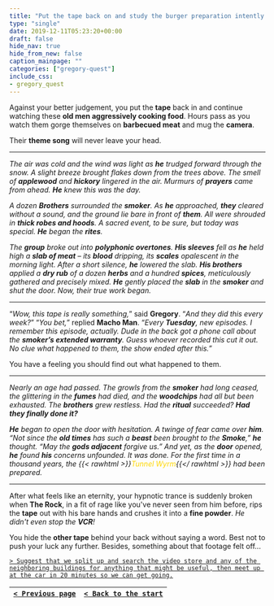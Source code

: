```yaml
---
title: "Put the tape back on and study the burger preparation intently."
type: "single"
date: 2019-12-11T05:23:20+00:00
draft: false
hide_nav: true
hide_from_new: false
caption_mainpage: ""
categories: ["gregory-quest"]
include_css:
- gregory_quest
---
```


Against your better judgement, you put the **tape** back in and continue watching these **old men aggressively cooking food**. Hours pass as you watch them gorge themselves on **barbecued meat** and mug the **camera**.

Their **theme song** will never leave your head.

---

*The air was cold and the wind was light as **he** trudged forward through the snow. A slight breeze brought flakes down from the trees above. The smell of **applewood** and **hickory** lingered in the air. Murmurs of **prayers** came from ahead. **He** knew this was the day.*

*A dozen **Brothers** surrounded the **smoker**. As **he** approached, **they** cleared without a sound, and the ground lie bare in front of **them**. All were shrouded in **thick robes and hoods**. A sacred event, to be sure, but today was special. **He** began the **rites**.*

*The **group** broke out into **polyphonic overtones**. **His sleeves** fell as **he** held high a **slab of meat** – its **blood** dripping, its **scales** opalescent in the morning light. After a short silence, **he** lowered the slab. **His brothers** applied a **dry rub** of a dozen **herbs** and a hundred **spices**, meticulously gathered and precisely mixed. **He** gently placed the **slab** in the **smoker** and shut the door. Now, their true work began.*

---

“*Wow, this tape is really something,*” said **Gregory**. “*And they did this every week?*” “*You bet,*” replied **Macho Man**. “*Every **Tuesday**, new episodes. I remember this episode, actually. Dude in the back got a phone call about the **smoker’s extended warranty**. Guess whoever recorded this cut it out. No clue what happened to them, the show ended after this.*”

You have a feeling you should find out what happened to them.

---

*Nearly an age had passed. The growls from the **smoker** had long ceased, the glittering in the **fumes** had died, and the **woodchips** had all but been exhausted. The **brothers** grew restless. Had the **ritual** succeeded? **Had they finally done it?***

***He** began to open the door with hesitation. A twinge of fear came over **him**. “*Not since the **old times** has such a **beast** been brought to the **Smoke**,*” **he** thought. “*May the **gods adjacent** forgive us.*” And yet, as the **door** opened, **he** found **his** concerns unfounded. It was done. For the first time in a thousand years, the {{< rawhtml >}}<em style="color: gold">Tunnel Wyrm</em>{{</ rawhtml >}} had been prepared.*

---

After what feels like an eternity, your hypnotic trance is suddenly broken when **The Rock**, in a fit of rage like you've never seen from him before, rips the **tape** out with his bare hands and crushes it into a **fine powder**. *He didn't even stop the **VCR**!*

You hide the **other tape** behind your back without saying a word. Best not to push your luck any further. Besides, something about that footage felt off...

[``> Suggest that we split up and search the video store and any of the neighboring buildings for anything that might be useful, then meet up at the car in 20 minutes so we can get going.``](../42)

|[``< Previous page``](../41)|[``< Back to the start``](../)|
|---|---|